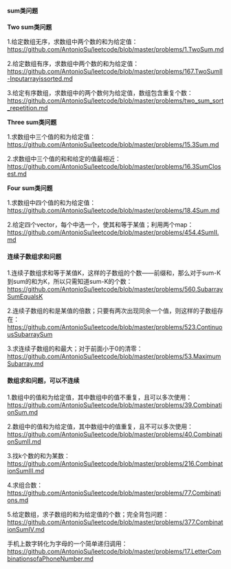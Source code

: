 #### **sum类问题**   

**Two sum类问题** 

1.给定数组无序，求数组中两个数的和为给定值：https://github.com/AntonioSu/leetcode/blob/master/problems/1.TwoSum.md  

2.给定数组有序，求数组中两个数的和为给定值：https://github.com/AntonioSu/leetcode/blob/master/problems/167.TwoSumII-Inputarrayissorted.md    

3.给定有序数组，求数组中的两个数何为给定值，数组包含重复个数：https://github.com/AntonioSu/leetcode/blob/master/problems/two_sum_sort_repetition.md

**Three sum类问题**  

1.求数组中三个值的和为给定值： https://github.com/AntonioSu/leetcode/blob/master/problems/15.3Sum.md

2.求数组中三个值的和和给定的值最相近：https://github.com/AntonioSu/leetcode/blob/master/problems/16.3SumClosest.md  

**Four sum类问题** 

1.求数组中四个值的和为给定值： https://github.com/AntonioSu/leetcode/blob/master/problems/18.4Sum.md

2.给定四个vector，每个中选一个，使其和等于某值；利用两个map：https://github.com/AntonioSu/leetcode/blob/master/problems/454.4SumII.md  





#### **连续子数组求和问题**  

1.连续子数组求和等于某值K，这样的子数组的个数——前缀和，那么对于sum-K到sum的和为K，所以只需知道sum-K的个数： https://github.com/AntonioSu/leetcode/blob/master/problems/560.SubarraySumEqualsK  

2.连续子数组的和是某值的倍数；只要有两次出现同余一个值，则这样的子数组存在： https://github.com/AntonioSu/leetcode/blob/master/problems/523.ContinuousSubarraySum  

3.求连续子数组的和最大；对于前面小于0的清零：https://github.com/AntonioSu/leetcode/blob/master/problems/53.MaximumSubarray.md  





#### **数组求和问题，可以不连续**  

1.数组中的值和为给定值，其中数组中的值不重复，且可以多次使用：https://github.com/AntonioSu/leetcode/blob/master/problems/39.CombinationSum.md  

2.数组中的值和为给定值，其中数组中的值重复，且不可以多次使用：https://github.com/AntonioSu/leetcode/blob/master/problems/40.CombinationSumII.md  

3.找k个数的和为某数：https://github.com/AntonioSu/leetcode/blob/master/problems/216.CombinationSumIII.md  

4.求组合数：https://github.com/AntonioSu/leetcode/blob/master/problems/77.Combinations.md  

5.给定数组，求子数组的和为给定值的个数；完全背包问题：https://github.com/AntonioSu/leetcode/blob/master/problems/377.CombinationSumIV.md


手机上数字转化为字母的一个简单递归调用：https://github.com/AntonioSu/leetcode/blob/master/problems/17.LetterCombinationsofaPhoneNumber.md   